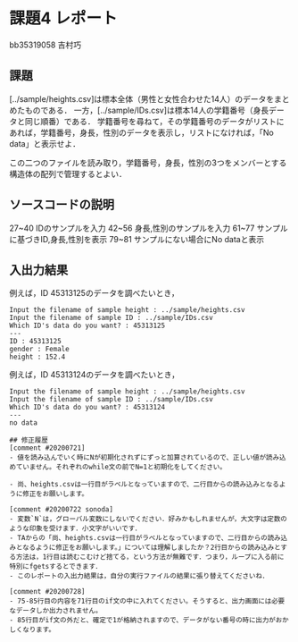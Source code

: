 # 課題4 レポート

bb35319058 吉村巧

## 課題

[../sample/heights.csv]は標本全体（男性と女性合わせた14人）のデータをまとめたものである．
一方，[../sample/IDs.csv]は標本14人の学籍番号（身長データと同じ順番）である．
学籍番号を尋ねて，その学籍番号のデータがリストにあれば，学籍番号，身長，性別のデータを表示し，リストになければ，「No data」と表示せよ．

この二つのファイルを読み取り，学籍番号，身長，性別の3つをメンバーとする構造体の配列で管理するとよい．

## ソースコードの説明
27~40 IDのサンプルを入力
42~56 身長,性別のサンプルを入力
61~77 サンプルに基づきID,身長,性別を表示
79~81 サンプルにない場合にNo dataと表示

## 入出力結果

例えば，ID 45313125のデータを調べたいとき，

```
Input the filename of sample height : ../sample/heights.csv
Input the filename of sample ID : ../sample/IDs.csv
Which ID's data do you want? : 45313125
---
ID : 45313125
gender : Female
height : 152.4
```

例えば，ID 45313124のデータを調べたいとき，

```
Input the filename of sample height : ../sample/heights.csv
Input the filename of sample ID : ../sample/IDs.csv
Which ID's data do you want? : 45313124
---
no data

## 修正履歴
[comment #20200721]
- 値を読み込んでいく時にNが初期化されずにずっと加算されているので、正しい値が読み込めていません。それぞれのwhile文の前でN=1と初期化をしてください。

- 尚、heights.csvは一行目がラベルとなっていますので、二行目からの読み込みとなるように修正をお願いします。

[comment #20200722 sonoda]
- 変数`N`は，グローバル変数にしないでください．好みかもしれませんが，大文字は定数のような印象を受けます．小文字がいいです．
- TAからの「尚、heights.csvは一行目がラベルとなっていますので、二行目からの読み込みとなるように修正をお願いします。」については理解しましたか？2行目からの読み込みとする方法は，1行目は読むこむけど捨てる，という方法が無難です．つまり，ループに入る前に特別にfgetsするとできます．
- このレポートの入出力結果は，自分の実行ファイルの結果に張り替えてくださいね．

[comment #20200728]
- 75-85行目の内容を71行目のif文の中に入れてください。そうすると、出力画面には必要なデータしか出力されません。
- 85行目がif文の外だと、確定で1が格納されますので、データがない番号の時に出力がおかしくなります。
